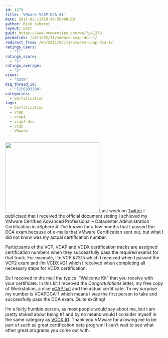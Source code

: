 ```yaml
---
id: 1279
title: 'VMware VCAP-DCA #1'
date: 2011-02-11T19:49:56+00:00
author: Rick Scherer
layout: post
guid: https://www.vmwaretips.com/wp/?p=1279
permalink: /2011/02/11/vmware-vcap-dca-1/
redirect_from: /wp/2011/02/11/vmware-vcap-dca-1/
ratings_users:
  - "1"
ratings_score:
  - "5"
ratings_average:
  - "5"
views:
  - "4315"
dsq_thread_id:
  - "5156593394"
categories:
  - Certification
tags:
  - Certification
  - vcap
  - vcap4
  - vcap4-dca
  - vcdx
  - VMware
---
```

<a rel="attachment wp-att-1280" href="https://www.vmwaretips.com/wp-content/uploads/2011/02/img064.jpg"><img class="alignright size-medium wp-image-1280" title="VCAP-DCA" src="https://www.vmwaretips.com/wp-content/uploads/2011/02/img064-300x224.jpg" alt="" width="300" height="224" srcset="https://www.vmwaretips.com/wp-content/uploads/2011/02/img064-300x224.jpg 300w, https://www.vmwaretips.com/wp-content/uploads/2011/02/img064.jpg 740w" sizes="(max-width: 300px) 100vw, 300px" /></a>Last week on <a href="http://www.twitter.com/rick_vmwaretips" target="_blank">Twitter</a> I publicised that I received the official document stating I achieved my VMware Certified Advanced Professional &#8211; Datacenter Administration Certification in vSphere 4. I&#8217;ve known for a few months that I passed the DCA exam because of e-mails that VMware Certification sent out, but what I did not know was my actual certification number.

Participants of the VCP, VCAP and VCDX certification tracks are assigned certification numbers when they successfully pass the required exams for that track. For example, I&#8217;m VCP #7315 which I received when I passed the VCP2 exam and I&#8217;m VCDX #21 which I received when completing all necessary steps for VCDX certification.

So I received in the mail the typical &#8220;Welcome Kit&#8221; that you receive with your certificate. In this kit I received the _Congratulations_ letter, my free copy of Workstation, a nice <a href="http://twitpic.com/3x7k6q" target="_blank">vCAP hat</a> and the actual certificate. To my surprise my number is VCAPDCA-1 which means I was the first person to take and successfully pass the DCA exam. Quite exciting!

I&#8217;m a fairly humble person, as most people would say about me, but I am pretty stoked about being #1 and by no means would I consider myself in the same category as <a href="http://twitter.com/vcdx001" target="_blank">VCDX #1</a>. Thank you VMware for allowing me to be part of such as great certification beta program! I can&#8217;t wait to see what other great programs you come out with.